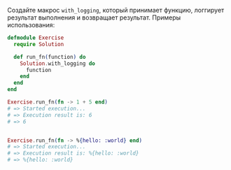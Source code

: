 
Создайте макрос `with_logging`, который принимает функцию, логгирует результат выполнения и возвращает результат. Примеры использования:

```elixir
defmodule Exercise
  require Solution

  def run_fn(function) do
    Solution.with_logging do
      function
    end
  end
end

Exercise.run_fn(fn -> 1 + 5 end)
# => Started execution...
# => Execution result is: 6
# => 6


Exercise.run_fn(fn -> %{hello: :world} end)
# => Started execution...
# => Execution result is: %{hello: :world}
# => %{hello: :world}
```
